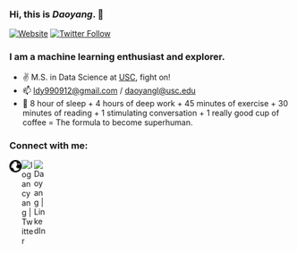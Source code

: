 ### Hi, this is *Daoyang*. 👋 

[![Website](https://img.shields.io/website?label=daoyang_website&style=for-the-badge&url=https%3A%2F%2Fdaoyangl.github.io)](https://daoyangl.github.io/)
[![Twitter Follow](https://img.shields.io/twitter/follow/daoyang?color=1DA1F2&logo=twitter&style=for-the-badge)](https://twitter.com/intent/follow?original_referer=https%3A%2F%2Fgithub.com%2FDaoyangLi&screen_name=DaoyangLi)

### I am a machine learning enthusiast and explorer.

- ✌️ M.S. in Data Science at [USC](https://www.usc.edu/), fight on!
- 📫 ldy990912@gmail.com / daoyangl@usc.edu
- 🌱 8 hour of sleep + 4 hours of deep work + 45 minutes of exercise + 30 minutes of reading + 1 stimulating conversation + 1 really good cup of coffee = The formula to become superhuman.


### Connect with me:
[<img align="left" alt="daoyangl.github.io" width="22px" src="https://raw.githubusercontent.com/iconic/open-iconic/master/svg/globe.svg" />](https://daoyangl.github.io)
[<img align="left" alt="logancyang | Twitter" width="22px" src="https://cdn.jsdelivr.net/npm/simple-icons@v3/icons/twitter.svg" />](https://twitter.com/DaoyangLi)
[<img align="left" alt="Daoyang | LinkedIn" width="22px" src="https://cdn.jsdelivr.net/npm/simple-icons@v3/icons/linkedin.svg" />](https://www.linkedin.com/in/daoyang-li-a60780259/)

<!--
**daoyangl/daoyangl** is a ✨ _special_ ✨ repository because its `README.md` (this file) appears on your GitHub profile.

Here are some ideas to get you started:

- 🔭 I’m currently working on ...
- 🌱 I’m currently learning ...
- 👯 I’m looking to collaborate on ...
- 🤔 I’m looking for help with ...
- 💬 Ask me about ...
- 📫 How to reach me: ...
- 😄 Pronouns: ...
- ⚡ Fun fact: ...
-->
